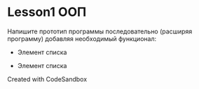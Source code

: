 # Lesson1 ООП

Напишите прототип программы последовательно (расширяя программу) добавляя необходимый функционал:

+ Элемент списка 
- Элемент списка


Created with CodeSandbox
